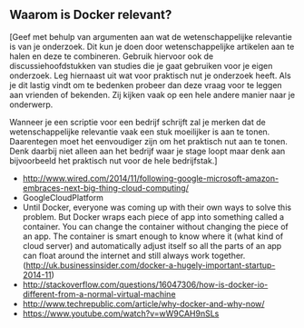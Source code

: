 ## Waarom is Docker relevant?

[Geef met behulp van argumenten aan wat de wetenschappelijke relevantie is van je onderzoek. Dit kun je doen door wetenschappelijke artikelen aan te halen en deze te combineren. Gebruik hiervoor ook de discussiehoofdstukken van studies die je gaat gebruiken voor je eigen onderzoek. Leg hiernaast uit wat voor praktisch nut je onderzoek heeft. Als je dit lastig vindt om te bedenken probeer dan deze vraag voor te leggen aan vrienden of bekenden. Zij kijken vaak op een hele andere manier naar je onderwerp.

Wanneer je een scriptie voor een bedrijf schrijft zal je merken dat de wetenschappelijke relevantie vaak een stuk moeilijker is aan te tonen. Daarentegen moet het eenvoudiger zijn om het praktisch nut aan te tonen. Denk daarbij niet alleen aan het bedrijf waar je stage loopt maar denk aan bijvoorbeeld het praktisch nut voor de hele bedrijfstak.]

- http://www.wired.com/2014/11/following-google-microsoft-amazon-embraces-next-big-thing-cloud-computing/
- GoogleCloudPlatform
- Until Docker, everyone was coming up with their own ways to solve this problem. But Docker wraps each piece of app into something called a container. You can change the container without changing the piece of an app. The container is smart enough to know where it (what kind of cloud server) and automatically adjust itself so all the parts of an app can float around the internet and still always work together. (http://uk.businessinsider.com/docker-a-hugely-important-startup-2014-11)
- http://stackoverflow.com/questions/16047306/how-is-docker-io-different-from-a-normal-virtual-machine
- http://www.techrepublic.com/article/why-docker-and-why-now/
- https://www.youtube.com/watch?v=wW9CAH9nSLs

